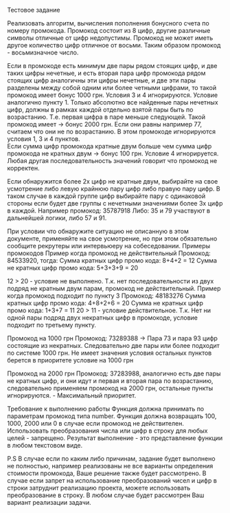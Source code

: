 Тестовое задание

Реализовать алгоритм, вычисления пополнения бонусного счета по номеру промокода. Промокод состоит из 8 цифр, другие различные символы отличные от цифр недопустимы. Промокод не может иметь другое количество цифр отличное от восьми. Таким образом промокод - восьмизначное число.

Если в промокоде есть минимум две пары рядом стоящих цифр, и две таких цифры нечетные, и есть вторая пара цифр промокода рядом стоящих цифр аналогичны эти цифры нечетные, и две эти пары разделены между собой одним или более четными цифрами, то такой промокод имеет бонус 1000 грн. Условия 3 и 4 игнорируются.
Условие аналогично пункту 1. Только абсолютно все найденные пары нечетных цифр, должны в рамках каждой отдельно взятой пары быть по возрастанию. Т.е. первая цифра в паре меньше следующей. Такой промокод имеет -> бонус 2000 грн. Если они равны например 77, считаем что они не по возрастанию. В этом промокоде игнорируются условия 1, 3 и 4 пунктов.  
Если сумма цифр промокода кратные двум больше чем сумма цифр промокода не кратных двум -> бонус 100 грн. Условие 4 игнорируется.
Любая другая последовательность значений говорит что промокод не корректен.

Если обнаружится более 2х цифр не кратные двум, выбирайте на свое усмотрение либо левую крайнюю пару цифр либо правую пару цифр. В таком случае в каждой группе цифр выбирайте пару с одинаковой стороны если будет две группы с нечетными значениями более 3х цифр в каждой. Например промокод: 35787918
Либо: 35 и 79 участвуют в дальнейшей логики, либо 57 и 91.

При условии что обнаружите ситуацию не описанную в этом документе, применяйте на свое усмотрение, но при этом обязательно сообщите рекрутеры или интервьюеру на собеседовании.
Примеры промокодов
Пример когда промокод не действительный
Промокод: 84533920, тогда: 
Сумма кратных цифр промо кода: 8+4+2 = 12 
Сумма не кратных цифр промо кода: 5+3+3+9 = 20

12 > 20 - условие не выполнено.
Т.к. нет последовательности из двух подряд не кратным двум парам, промокод не действительный.
Пример когда промокод подходит по пункту 3
Промокод: 48183276
Сумма кратных цифр промо кода: 4+8+2+6 = 20
Сумма не кратных цифр промо кода: 1+3+7 = 11
20 > 11 - условие действительное. Т.к. Нет ни одной пары подряд двух некратных цифр в промокоде, условие подходит по третьему пункту.

Промокод на 1000 грн
Промокод: 73289388  -> Пара 73 и пара 93 цифр состоящие из некратных. Следовательно две пары или более подходит по системе 1000 грн.  Не имеет значения условия остальных пунктов берется в приоритете условие на 1000 грн

Промокод на 2000 грн
Промокод: 37283988, аналогично есть две пары не кратных цифр, и они идут и первая и вторая пара по возрастанию, следовательно применяем промокод на 2000 грн, остальные пункты игнорируются. - Максимальный приоритет.

Требование к выполнению работы
Функция должна принимать по параметрам промокод типа number.
Функция должна возвращать 100, 1000, 2000 или 0 в случае если промокод не действителен.
Использовать преобразования числа или цифр в строку для любых целей - запрещено.
Результат выполнение - это представление функции в любом текстовом виде.

P.S В случае если по каким либо причинам, задание будет выполнено не полностью, например реализованы не все варианты определения стоимости промокода, Ваше решение также будет рассмотрено. В случае если запрет на использование преобразований чисел и цифр в строки затруднит реализацию проекта, можете использовать преобразование в строку. В любом случае будет рассмотрен Ваш вариант реализации задачи.  
